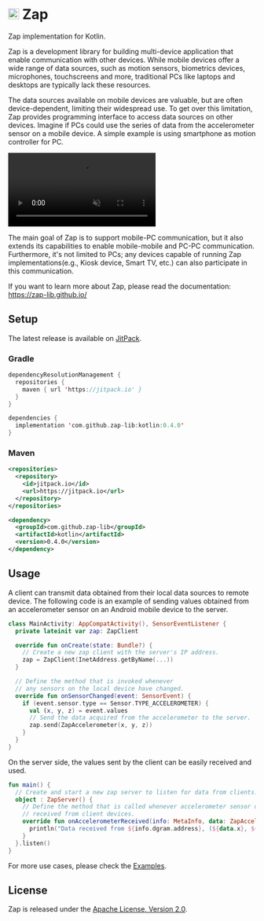 <h1><img src="https://user-images.githubusercontent.com/6410412/282291416-f46dbcda-e298-4dee-bd26-70b23515b6cc.png" width="22px" height="22px" /> Zap</h1>

Zap implementation for Kotlin.

Zap is a development library for building multi-device application that enable communication with other devices. While mobile devices offer a wide range of data sources, such as motion sensors, biometrics devices, microphones, touchscreens and more, traditional PCs like laptops and desktops are typically lack these resources.

The data sources available on mobile devices are valuable, but are often device-dependent, limiting their widespread use. To get over this limitation, Zap provides programming interface to access data sources on other devices. Imagine if PCs could use the series of data from the accelerometer sensor on a mobile device. A simple example is using smartphone as motion controller for PC.

<video src="https://user-images.githubusercontent.com/6410412/283820914-3d29fa2c-ce84-4be2-9536-0dc32316f9fa.mp4" muted controls></video>

The main goal of Zap is to support mobile-PC communication, but it also extends its capabilities to enable mobile-mobile and PC-PC communication. Furthermore, it's not limited to PCs; any devices capable of running Zap implementations(e.g., Kiosk device, Smart TV, etc.) can also participate in this communication.

If you want to learn more about Zap, please read the documentation: https://zap-lib.github.io/

## Setup

The latest release is available on [JitPack](https://jitpack.io/#zap-lib/kotlin).

### Gradle

```kotlin
dependencyResolutionManagement {
  repositories {
    maven { url 'https://jitpack.io' }
  }
}
```

```kotlin
dependencies {
  implementation 'com.github.zap-lib:kotlin:0.4.0'
}
```

### Maven

```xml
<repositories>
  <repository>
    <id>jitpack.io</id>
    <url>https://jitpack.io</url>
  </repository>
</repositories>
```

```xml
<dependency>
  <groupId>com.github.zap-lib</groupId>
  <artifactId>kotlin</artifactId>
  <version>0.4.0</version>
</dependency>
```

## Usage

A client can transmit data obtained from their local data sources to remote device. The following code is an example of sending values obtained from an accelerometer sensor on an Android mobile device to the server.

```kotlin
class MainActivity: AppCompatActivity(), SensorEventListener {
  private lateinit var zap: ZapClient

  override fun onCreate(state: Bundle?) {
    // Create a new zap client with the server's IP address.
    zap = ZapClient(InetAddress.getByName(...))
  }

  // Define the method that is invoked whenever
  // any sensors on the local device have changed.
  override fun onSensorChanged(event: SensorEvent) {
    if (event.sensor.type == Sensor.TYPE_ACCELEROMETER) {
      val (x, y, z) = event.values
      // Send the data acquired from the accelerometer to the server.
      zap.send(ZapAccelerometer(x, y, z))
    }
  }
}
```

On the server side, the values sent by the client can be easily received and used.

```kotlin
fun main() {
  // Create and start a new zap server to listen for data from clients.
  object : ZapServer() {
    // Define the method that is called whenever accelerometer sensor data is
    // received from client devices.
    override fun onAccelerometerReceived(info: MetaInfo, data: ZapAccelerometer) {
      println("Data received from ${info.dgram.address}, (${data.x}, ${data.y}, ${data.z})")
    }
  }.listen()
}
```

For more use cases, please check the [Examples](https://github.com/zap-lib/examples).

## License

Zap is released under the [Apache License, Version 2.0](LICENSE).
